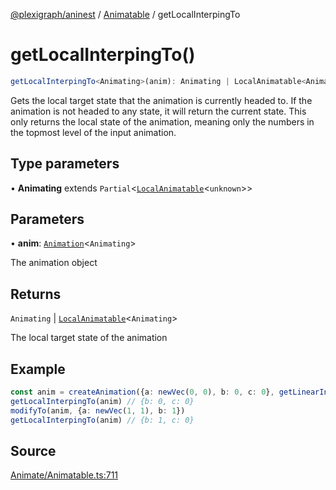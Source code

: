 [@plexigraph/aninest](../../index.md) / [Animatable](../index.md) / getLocalInterpingTo

# getLocalInterpingTo()

```ts
getLocalInterpingTo<Animating>(anim): Animating | LocalAnimatable<Animating>
```

Gets the local target state that the animation is currently headed to.
If the animation is not headed to any state, it will return the current state.
This only returns the local state of the animation, meaning only the numbers
in the topmost level of the input animation.

## Type parameters

• **Animating** extends `Partial`\<[`LocalAnimatable`](../type-aliases/LocalAnimatable.md)\<`unknown`\>\>

## Parameters

• **anim**: [`Animation`](../type-aliases/Animation.md)\<`Animating`\>

The animation object

## Returns

`Animating` \| [`LocalAnimatable`](../type-aliases/LocalAnimatable.md)\<`Animating`\>

The local target state of the animation

## Example

```ts
const anim = createAnimation({a: newVec(0, 0), b: 0, c: 0}, getLinearInterp(1))
getLocalInterpingTo(anim) // {b: 0, c: 0}
modifyTo(anim, {a: newVec(1, 1), b: 1})
getLocalInterpingTo(anim) // {b: 1, c: 0}
```

## Source

[Animate/Animatable.ts:711](https://github.com/plexigraph/aninest/blob/6d904f7/src/Animate/Animatable.ts#L711)
